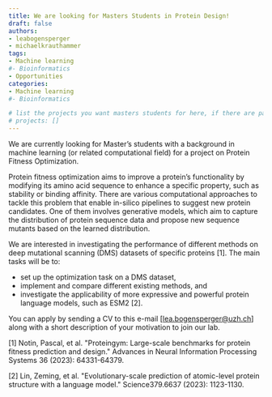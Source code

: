 ```yaml
---
title: We are looking for Masters Students in Protein Design!
draft: false
authors:
- leabogensperger
- michaelkrauthammer
tags: 
- Machine learning
#- Bioinformatics
- Opportunities
categories:
- Machine learning
#- Bioinformatics

# list the projects you want masters students for here, if there are pages for them
# projects: []
---
```


We are currently looking for Master’s students with a background in machine learning (or related computational field) for a project on Protein Fitness Optimization. 

Protein fitness optimization aims to improve a protein’s functionality by modifying its amino acid sequence to enhance a specific property, such as stability or binding affinity. There are various computational approaches to tackle this problem that enable in-silico pipelines to suggest new protein candidates. One of them involves generative models, which aim to capture the distribution of protein sequence data and propose new sequence mutants based on the learned distribution. 

We are interested in investigating the performance of different methods on deep mutational scanning (DMS) datasets of specific proteins [1]. The main tasks will be to:

- set up the optimization task on a DMS dataset,
- implement and compare different existing methods, and
- investigate the applicability of more expressive and powerful protein language models, such as ESM2 [2].

You can apply by sending a CV to this e-mail [lea.bogensperger@uzh.ch] along with a short description of your motivation to join our lab.

[1] Notin, Pascal, et al. "Proteingym: Large-scale benchmarks for protein fitness prediction and design." Advances in Neural Information Processing Systems 36 (2023): 64331-64379.

[2] Lin, Zeming, et al. "Evolutionary-scale prediction of atomic-level protein structure with a language model." Science379.6637 (2023): 1123-1130.